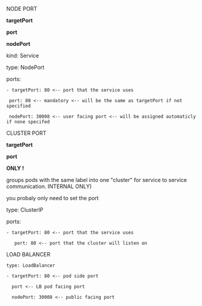 NODE PORT

**targetPort**

**port**

**nodePort**

kind: Service

type: NodePort

ports:

    - targetPort: 80 <-- port that the service uses

     port: 80 <-- mandatory <-- will be the same as targetPort if not specified

     nodePort: 30008 <-- user facing port <-- will be assigned automaticly if none specifed



CLUSTER PORT

**targetPort**

**port**

**ONLY !**

groups pods with the same label into one "cluster" for service to service communication. INTERNAL ONLY)

you probaly only need to set the port 

   type: ClusterIP

   ports:

    - targetPort: 80 <-- port that the service uses

       port: 80 <-- port that the cluster will listen on


LOAD BALANCER

    type: LoadBalancer

    - targetPort: 80 <-- pod side port
      
      port <-- LB pod facing port
      
      nodePort: 30008 <-- public facing port

